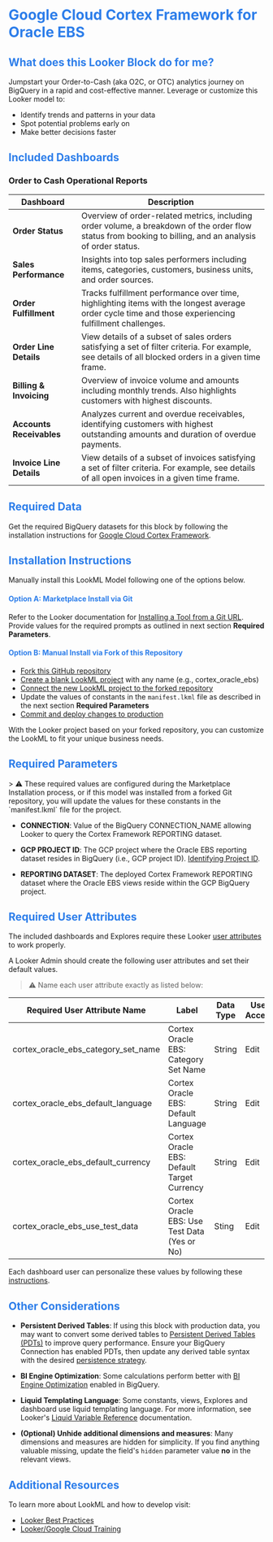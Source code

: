 <h1><span style="color:#2d7eea">Google Cloud Cortex Framework for Oracle EBS</span></h1>

<h2><span style="color:#2d7eea">What does this Looker Block do for me?</span></h2>

Jumpstart your Order-to-Cash (aka O2C, or OTC) analytics journey on BigQuery in a rapid and cost-effective manner. Leverage or customize this Looker model to:
* Identify trends and patterns in your data
* Spot potential problems early on
* Make better decisions faster

<h2><span style="color:#2d7eea">Included Dashboards</span></h2>

<h3> Order to Cash Operational Reports </h3>

| **Dashboard** | **Description**                            |
|---------------|--------------------------------------------|
| **Order Status** | Overview of order-related metrics, including order volume, a breakdown of the order flow status from booking to billing, and an analysis of order status. |
| **Sales Performance** | Insights into top sales performers including items, categories, customers, business units, and order sources. |
| **Order Fulfillment** | Tracks fulfillment performance over time, highlighting items with the longest average order cycle time and those experiencing fulfillment challenges. |
| **Order Line Details** | View details of a subset of sales orders satisfying a set of filter criteria.  For example, see details of all blocked orders in a given time frame. |
| **Billing & Invoicing** | Overview of invoice volume and amounts including monthly trends. Also highlights customers with highest discounts. |
| **Accounts Receivables** | Analyzes current and overdue receivables, identifying customers with highest outstanding amounts and duration of overdue payments. |
| **Invoice Line Details** | View details of a subset of invoices satisfying a set of filter criteria.  For example, see details of all open invoices in a given time frame. |

<h2><span style="color:#2d7eea">Required Data</span></h2>

Get the required BigQuery datasets for this block by following the installation instructions for [Google Cloud Cortex Framework](https://github.com/GoogleCloudPlatform/cortex-data-foundation).

<h2><span style="color:#2d7eea">Installation Instructions</span></h2>

Manually install this LookML Model following one of the options below.

<h4><span style="color:#2d7eea">Option A: Marketplace Install via Git</span></h4>

Refer to the Looker documentation for [Installing a Tool from a Git URL](https://cloud.google.com/looker/docs/marketplace#installing_a_tool_from_a_git_url). Provide values for the required prompts as outlined in next section **Required Parameters**.

<h4><span style="color:#2d7eea">Option B: Manual Install via Fork of this Repository</span></h4>

  * [Fork this GitHub repository](https://docs.github.com/en/get-started/quickstart/fork-a-repo#forking-a-repository)
  * [Create a blank LookML project](https://cloud.google.com/looker/docs/create-projects#creating_a_blank_project) with any name (e.g., cortex_oracle_ebs)
  * [Connect the new LookML project to the forked repository](https://cloud.google.com/looker/docs/setting-up-git-connection)
  * Update the values of constants in the `manifest.lkml` file as described in the next section **Required Parameters**
  * [Commit and deploy changes to production](https://cloud.google.com/looker/docs/version-control-and-deploying-changes#getting_your_changes_to_production)

With the Looker project based on your forked repository, you can customize the LookML to fit your unique business needs.

<h2><span style="color:#2d7eea"> Required Parameters</span></h2>
> ⚠️ These required values are configured during the Marketplace Installation process, or if this model was installed from a forked Git repository, you will update the values for these constants in the `manifest.lkml` file for the project.

- **CONNECTION**: Value of the BigQuery CONNECTION_NAME allowing Looker to query the Cortex Framework REPORTING dataset.

- **GCP PROJECT ID**: The GCP project where the Oracle EBS reporting dataset resides in BigQuery (i.e., GCP project ID). [Identifying Project ID](https://cloud.google.com/resource-manager/docs/creating-managing-projects#identifying_projects).

- **REPORTING DATASET**: The deployed Cortex Framework REPORTING dataset where the Oracle EBS views reside within the GCP BigQuery project.


<h2><span style="color:#2d7eea"> Required User Attributes</span></h2>

The included dashboards and Explores require these Looker [user attributes](https://cloud.google.com/looker/docs/admin-panel-users-user-attributes) to work properly.

A Looker Admin should create the following user attributes and set their default values.
> ⚠️ Name each user attribute exactly as listed below:

| **Required User Attribute Name** | **Label**                            | **Data Type** | **User Access** | **Hide Value** | **Default Value** |
|----------------------------------|--------------------------------------|---------------|-----------------|----------------|-------------------|
| cortex_oracle_ebs_category_set_name  | Cortex Oracle EBS: Category Set Name      | String        | Edit            | No             | Primary Category Set Name used in your EBS system. If using Cortex Test Harness Data default value equals BE_INV_ITEM_CATEGORY_SET |
| cortex_oracle_ebs_default_language   | Cortex Oracle EBS: Default Language  | String        | Edit            | No             | **US** (or primary language code used in your EBS system). If using Cortex Test Harness data, the available values are US (English) and ES (Spanish) |
| cortex_oracle_ebs_default_currency | Cortex Oracle EBS: Default Target Currency | String | Edit | No | **USD** or desired currency like EUR, CAD or JPY |
| cortex_oracle_ebs_use_test_data | Cortex Oracle EBS: Use Test Data (Yes or No) | Sting | Edit | No | Enter **Yes** if using Cortex Framework test harness data. Otherwise, enter No |

Each dashboard user can personalize these values by following these [instructions](https://cloud.google.com/looker/docs/user-account).


<h2><span style="color:#2d7eea">Other Considerations</span></h2>

- **Persistent Derived Tables**: If using this block with production data, you may want to convert some derived tables to [Persistent Derived Tables (PDTs)](https://cloud.google.com/looker/docs/derived-tables#use_cases_for_pdts) to improve query performance. Ensure your BigQuery Connection has enabled PDTs, then update any derived table syntax with the desired [persistence strategy](https://cloud.google.com/looker/docs/derived-tables#persistence_strategies).

- **BI Engine Optimization**: Some calculations perform better with [BI Engine Optimization](https://cloud.google.com/blog/products/data-analytics/faster-queries-with-bigquery-bi-engine) enabled in BigQuery.

- **Liquid Templating Language**: Some constants, views, Explores and dashboard use liquid templating language. For more information, see Looker's [Liquid Variable Reference](https://cloud.google.com/looker/docs/liquid-variable-reference) documentation.

- **(Optional) Unhide additional dimensions and measures**: Many dimensions and measures are hidden for simplicity. If you find anything valuable missing, update the field's `hidden` parameter value **no** in the relevant views.

<h2><span style="color:#2d7eea">Additional Resources</span></h2>

To learn more about LookML and how to develop visit:
- [Looker Best Practices](https://cloud.google.com/looker/docs/best-practices/home)
- [Looker/Google Cloud Training](https://www.cloudskillsboost.google/catalog)
